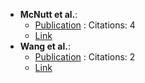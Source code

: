 - **McNutt et al.**: 
	- [Publication](https://pubs.acs.org/doi/10.1021/acs.jcim.3c01245) : Citations: 4
	- [Link](https://pubs.acs.org/doi/10.1021/acs.jcim.3c01245)
- **Wang et al.**: 
	- [Publication](https://pubs.acs.org/doi/10.1021/acs.jcim.3c01519) : Citations: 2
	- [Link](https://pubs.acs.org/doi/10.1021/acs.jcim.3c01519)
